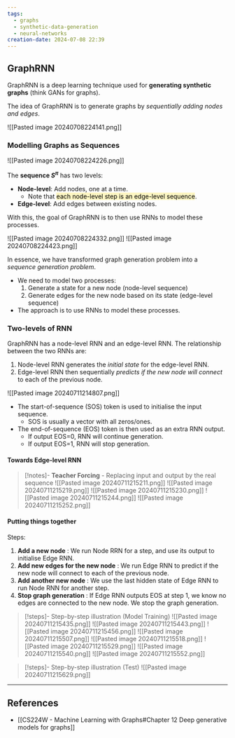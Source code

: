 ```yaml
---
tags:
  - graphs
  - synthetic-data-generation
  - neural-networks
creation-date: 2024-07-08 22:39
---
```

## GraphRNN

GraphRNN is a deep learning technique used for **generating synthetic graphs** (think GANs for graphs).

The idea of GraphRNN is to generate graphs by *sequentially adding nodes and edges*.

![[Pasted image 20240708224141.png]]

### Modelling Graphs as Sequences

![[Pasted image 20240708224226.png]]

The **sequence $S^\pi$** has two levels:
- **Node-level**: Add nodes, one at a time.
	- Note that <mark style="background: #FFF3A3A6;">each node-level step is an edge-level sequence</mark>.
- **Edge-level**: Add edges between existing nodes.

With this, the goal of GraphRNN is to then use RNNs to model these processes.

![[Pasted image 20240708224332.png]]
![[Pasted image 20240708224423.png]]

In essence, we have transformed graph generation problem into a *sequence generation problem*.
- We need to model two processes:
	1. Generate a state for a new node (node-level sequence)
	2. Generate edges for the new node based on its state (edge-level sequence)
- The approach is to use RNNs to model these processes.

### Two-levels of RNN

GraphRNN has a node-level RNN and an edge-level RNN. The relationship between the two RNNs are:
1. Node-level RNN generates the *initial state* for the edge-level RNN.
2. Edge-level RNN then sequentially *predicts if the new node will connect* to each of the previous node. 

![[Pasted image 20240711214807.png]]
- The start-of-sequence (SOS) token is used to initialise the input sequence.
	- SOS is usually a vector with all zeros/ones.
- The end-of-sequence (EOS) token is then used as an extra RNN output.
	- If output EOS=0, RNN will continue generation.
	- If output EOS=1, RNN will stop generation.

#### Towards Edge-level RNN

>[!notes]- **Teacher Forcing** - Replacing input and output by the real sequence
>![[Pasted image 20240711215211.png]]
>![[Pasted image 20240711215219.png]]
>![[Pasted image 20240711215230.png]]
>![[Pasted image 20240711215244.png]]
>![[Pasted image 20240711215252.png]]

#### Putting things together

Steps:
1. **Add a new node** : We run Node RRN for a step, and use its output to initialise Edge RNN.
2. **Add new edges for the new node** : We run Edge RNN to predict if the new node will connect to each of the previous node.
3. **Add another new node** : We use the last hidden state of Edge RNN to run Node RNN for another step.
4. **Stop graph generation** : If Edge RNN outputs EOS at step 1, we know no edges are connected to the new node. We stop the graph generation.

>[!steps]- Step-by-step illustration (Model Training)
>![[Pasted image 20240711215435.png]]
>![[Pasted image 20240711215443.png]]
>![[Pasted image 20240711215456.png]]
>![[Pasted image 20240711215507.png]]
>![[Pasted image 20240711215518.png]]
>![[Pasted image 20240711215529.png]]
>![[Pasted image 20240711215540.png]]
>![[Pasted image 20240711215552.png]]

>[!steps]- Step-by-step illustration (Test)
>![[Pasted image 20240711215629.png]]


---
## References

- [[CS224W - Machine Learning with Graphs#Chapter 12 Deep generative models for graphs]]